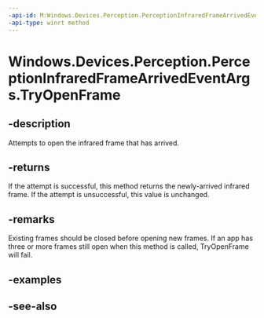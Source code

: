 ```yaml
---
-api-id: M:Windows.Devices.Perception.PerceptionInfraredFrameArrivedEventArgs.TryOpenFrame
-api-type: winrt method
---
```


<!-- Method syntax
public Windows.Devices.Perception.PerceptionInfraredFrame TryOpenFrame()
-->

# Windows.Devices.Perception.PerceptionInfraredFrameArrivedEventArgs.TryOpenFrame

## -description
Attempts to open the infrared frame that has arrived.

## -returns
If the attempt is successful, this method returns the newly-arrived infrared frame. If the attempt is unsuccessful, this value is unchanged.

## -remarks
Existing frames should be closed before opening new frames. If an app has three or more frames still open when this method is called, TryOpenFrame will fail.

## -examples

## -see-also
